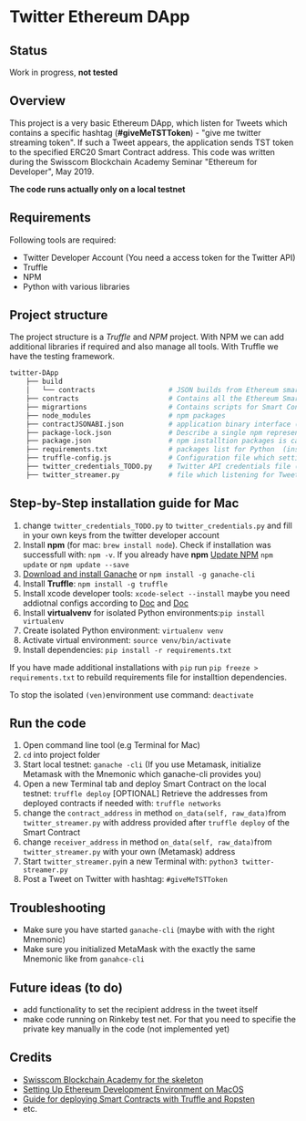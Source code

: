 # Twitter Ethereum DApp

## Status
Work in progress, **not tested**

## Overview

This project is a very basic Ethereum DApp, which listen for Tweets which contains a specific hashtag (**#giveMeTSTToken**) - "give me twitter streaming token". If such a Tweet appears, the application sends TST token to the specified ERC20 Smart Contract address. This code was written during the Swisscom Blockchain Academy Seminar "Ethereum for Developer", May 2019.

**The code runs actually only on a local testnet** 

## Requirements

Following tools are required:

- Twitter Developer Account (You need a access token for the Twitter API)
- Truffle
- NPM
- Python with various libraries 

## Project structure

The project structure is a *Truffle*  and *NPM* project. With NPM we can add additional libraries if required and also manage all tools. With Truffle we have the testing framework.

```bash
twitter-DApp   
    ├── build   
    │   └── contracts                  # JSON builds from Ethereum smart contracts   
    ├── contracts                      # Contains all the Ethereum Smart Contracts   
    ├── migrartions                    # Contains scripts for Smart Contracts deployment for Truffle   
    ├── node_modules                   # npm packages   
    ├── contractJSONABI.json           # application binary interface (ABI), needed for for encoding/decoding data into/out of the machine code [Reference](https://ethereum.stackexchange.com/questions/234/what-is-an-abi-and-why-is-it-needed-to-interact-with-contracts)  
    ├── package-lock.json              # Describe a single npm representation of a dependency packages    
    ├── package.json                   # npm installtion packages is called by `npm install`
    ├── requirements.txt               # packages list for Python  (installed via pip)     
    ├── truffle-config.js              # Configuration file which setting up a single development network [Doc](https://www.trufflesuite.com/docs/truffle/reference/configuration)   
    ├── twitter_credentials_TODO.py    # Twitter API credentials file (have to be modified)   
    ├── twitter_streamer.py            # file which listening for Tweets
```

## Step-by-Step installation guide for Mac

1. change `twitter_credentials_TODO.py` to `twitter_credentials.py` and fill in your own keys from the twitter developer account
2. Install **npm** (for mac: `brew install node`). Check if installation was successfull with: `npm -v`. If you already have **npm** [Update NPM](https://docs.npmjs.com/updating-packages-downloaded-from-the-registry) `npm update` or `npm update --save`
3. [Download and install Ganache](https://www.trufflesuite.com/docs/ganache/quickstart) or `npm install -g ganache-cli`   
4. Install **Truffle**: `npm install -g truffle`
5. Install xcode developer tools: `xcode-select --install` maybe you need addiotnal configs according to [Doc](https://apple.stackexchange.com/questions/254380/why-am-i-getting-an-invalid-active-developer-path-when-attempting-to-use-git-a) and [Doc](http://osxdaily.com/2014/02/12/install-command-line-tools-mac-os-x/)
5. Install **virtualvenv** for isolated Python environments:```pip install virtualenv```   
6. Create isolated Python environment: ```virtualenv venv```
7. Activate virtual environment: ```source venv/bin/activate```   
8. Install dependencies: ```pip install -r requirements.txt``` 

If you have made additional installations with `pip` run `pip freeze > requirements.txt` to rebuild requirements file for installtion dependencies.

To stop the isolated `(ven)`environment use command: `deactivate`

## Run the code

1. Open command line tool (e.g Terminal for Mac)
2. `cd` into project folder
3. Start local testnet: `ganache -cli` (If you use Metamask, initialize Metamask with the Mnemonic which ganache-cli provides you)   
4. Open a new Terminal tab and deploy Smart Contract on the local testnet: `truffle deploy`
   [OPTIONAL] Retrieve the addresses from deployed contracts if needed with: `truffle networks`
5. change the `contract_address` in method `on_data(self, raw_data)`from `twitter_streamer.py` with address provided after `truffle deploy` of the Smart Contract
6. change `receiver_address` in method `on_data(self, raw_data)`from `twitter_streamer.py` with your own (Metamask) address
7. Start `twitter_streamer.py`in a new Terminal with: `python3 twitter-streamer.py`
8. Post a Tweet on Twitter with hashtag: `#giveMeTSTToken`

## Troubleshooting

- Make sure you have started `ganache-cli` (maybe with with the right Mnemonic)
- Make sure you initialized MetaMask with the exactly the same Mnemonic like from `ganahce-cli`


## Future ideas (to do)

- add functionality to set the recipient address in the tweet itself
- make code running on Rinkeby test net. For that you need to specifie the private key manually in the code (not implemented yet)

## Credits

- [Swisscom Blockchain Academy for the skeleton](https://github.com/swisscom-blockchain/dapp-skeleton)   
- [Setting Up Ethereum Development Environment on MacOS](https://medium.com/coinmonks/setting-up-ethereum-development-environment-on-macos-22c96a136ac4)   
- [Guide for deploying Smart Contracts with Truffle and Ropsten](https://medium.com/coinmonks/5-minute-guide-to-deploying-smart-contracts-with-truffle-and-ropsten-b3e30d5ee1e)
- etc.